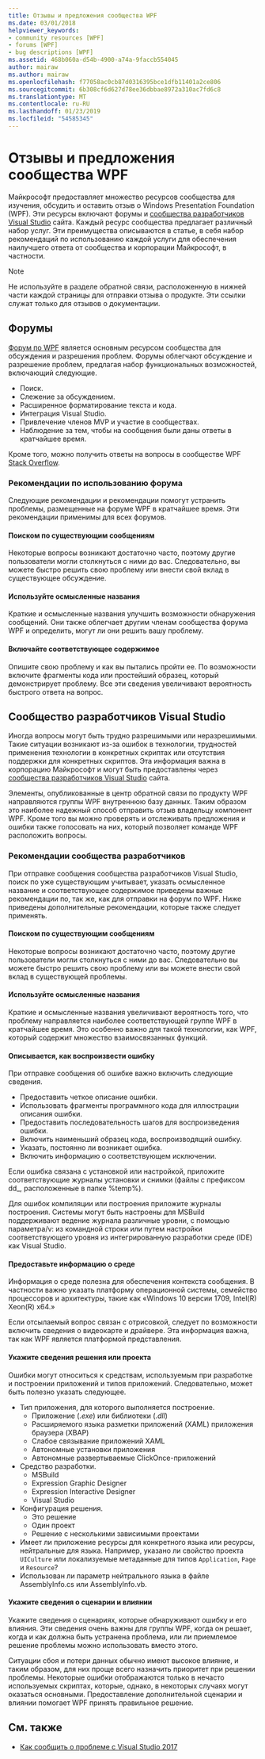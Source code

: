 ```yaml
---
title: Отзывы и предложения сообщества WPF
ms.date: 03/01/2018
helpviewer_keywords:
- community resources [WPF]
- forums [WPF]
- bug descriptions [WPF]
ms.assetid: 468b060a-d54b-4900-a74a-9faccb554045
author: mairaw
ms.author: mairaw
ms.openlocfilehash: f77058ac0cb87d0316395bce1dfb11401a2ce806
ms.sourcegitcommit: 6b308cf6d627d78ee36dbbae8972a310ac7fd6c8
ms.translationtype: MT
ms.contentlocale: ru-RU
ms.lasthandoff: 01/23/2019
ms.locfileid: "54585345"
---
```

# <a name="wpf-community-feedback"></a>Отзывы и предложения сообщества WPF

Майкрософт предоставляет множество ресурсов сообщества для изучения, обсудить и оставить отзыв о Windows Presentation Foundation (WPF). Эти ресурсы включают форумы и [сообщества разработчиков Visual Studio](https://developercommunity.visualstudio.com/) сайта. Каждый ресурс сообщества предлагает различный набор услуг. Эти преимущества описываются в статье, в себя набор рекомендаций по использованию каждой услуги для обеспечения наилучшего ответа от сообщества и корпорации Майкрософт, в частности.

> [!NOTE]
> Не используйте в разделе обратной связи, расположенную в нижней части каждой страницы для отправки отзыва о продукте. Эти ссылки служат только для отзывов о документации.

## <a name="forums"></a>Форумы

[Форум по WPF](https://social.msdn.microsoft.com/Forums/vstudio/en-US/home?forum=wpf) является основным ресурсом сообщества для обсуждения и разрешения проблем. Форумы облегчают обсуждение и разрешение проблем, предлагая набор функциональных возможностей, включающий следующие.

- Поиск.
- Слежение за обсуждением.
- Расширенное форматирование текста и кода.
- Интеграция Visual Studio.
- Привлечение членов MVP и участие в сообществах.
- Наблюдение за тем, чтобы на сообщения были даны ответы в кратчайшее время.

Кроме того, можно получить ответы на вопросы в сообществе WPF [Stack Overflow](https://stackoverflow.com/questions/tagged/wpf).

### <a name="forum-best-practices"></a>Рекомендации по использованию форума

Следующие рекомендации и рекомендации помогут устранить проблемы, размещенные на форуме WPF в кратчайшее время. Эти рекомендации применимы для всех форумов.

#### <a name="search-existing-posts"></a>Поиском по существующим сообщениям

Некоторые вопросы возникают достаточно часто, поэтому другие пользователи могли столкнуться с ними до вас. Следовательно, вы можете быстро решить свою проблему или внести свой вклад в существующее обсуждение.

#### <a name="use-meaningful-titles"></a>Используйте осмысленные названия

Краткие и осмысленные названия улучшить возможности обнаружения сообщений. Они также облегчает другим членам сообщества форума WPF и определить, могут ли они решить вашу проблему.

#### <a name="include-appropriate-content"></a>Включайте соответствующее содержимое

Опишите свою проблему и как вы пытались пройти ее. По возможности включите фрагменты кода или простейший образец, который демонстрирует проблему. Все эти сведения увеличивают вероятность быстрого ответа на вопрос.

## <a name="visual-studio-developer-community"></a>Сообщество разработчиков Visual Studio

Иногда вопросы могут быть трудно разрешимыми или неразрешимыми. Такие ситуации возникают из-за ошибок в технологии, трудностей применения технологии в конкретных скриптах или отсутствия поддержки для конкретных скриптов. Эта информация важна в корпорацию Майкрософт и могут быть предоставлены через [сообщества разработчиков Visual Studio](https://developercommunity.visualstudio.com/) сайта.

Элементы, опубликованные в центр обратной связи по продукту WPF направляются группы WPF внутреннюю базу данных. Таким образом это наиболее надежный способ отправить отзыв владельцу компонент WPF. Кроме того вы можно проверять и отслеживать предложения и ошибки также голосовать на них, который позволяет команде WPF расположить вопросы.

### <a name="developer-community-best-practices"></a>Рекомендации сообщества разработчиков

При отправке сообщения сообщества разработчиков Visual Studio, поиск по уже существующим учитывает, указать осмысленное название и соответствующее содержимое приведены важные рекомендации по, так же, как для отправки на форум по WPF. Ниже приведены дополнительные рекомендации, которые также следует применять.

#### <a name="search-existing-posts"></a>Поиском по существующим сообщениям

Некоторые вопросы возникают достаточно часто, поэтому другие пользователи могли столкнуться с ними до вас. Следовательно вы можете быстро решить свою проблему или вы можете внести свой вклад в существующей проблемы.

#### <a name="use-meaningful-titles"></a>Используйте осмысленные названия

Краткие и осмысленные названия увеличивают вероятность того, что проблему направляется наиболее соответствующей группе WPF в кратчайшее время. Это особенно важно для такой технологии, как WPF, который содержит множество взаимосвязанных функций.

#### <a name="describe-how-to-reproduce-your-bug"></a>Описывается, как воспроизвести ошибку

При отправке сообщения об ошибке важно включить следующие сведения.

- Предоставить четкое описание ошибки.
- Использовать фрагменты программного кода для иллюстрации описания ошибки.
- Предоставить последовательность шагов для воспроизведения ошибки.
- Включить наименьший образец кода, воспроизводящий ошибку.
- Указать, постоянно ли возникает ошибка.
- Включить информацию о соответствующем исключении.

 Если ошибка связана с установкой или настройкой, приложите соответствующие журналы установки и снимки (файлы с префиксом dd_, расположенные в папке %temp%).

 Для ошибок компиляции или построения приложите журналы построения. Системы могут быть настроены для MSBuild поддерживают ведение журнала различные уровни, с помощью параметра/v: из командной строки или путем настройки соответствующего уровня из интегрированную разработки среде (IDE) как Visual Studio.

#### <a name="provide-environment-information"></a>Предоставьте информацию о среде

Информация о среде полезна для обеспечения контекста сообщения. В частности важно указать платформу операционной системы, семейство процессоров и архитектуры, такие как «Windows 10 версии 1709, Intel(R) Xeon(R) x64.»

Если отсылаемый вопрос связан с отрисовкой, следует по возможности включить сведения о видеокарте и драйвере. Эта информация важна, так как WPF является платформой представления.

#### <a name="provide-solution-or-project-information"></a>Укажите сведения решения или проекта

Ошибки могут относиться к средствам, используемым при разработке и построении приложений и типов приложений. Следовательно, может быть полезно указать следующее.

- Тип приложения, для которого выполняется построение.
  - Приложение (*.exe*) или библиотеки (*.dll*)
  - Расширяемого языка разметки приложений (XAML) приложения браузера (XBAP)
  - Слабое связывание приложений XAML
  - Автономные установки приложения
  - Автономные развертываемые ClickOnce-приложений
- Средство разработки.
  - MSBuild
  - Expression Graphic Designer
  - Expression Interactive Designer
  - Visual Studio
- Конфигурация решения.
  - Это решение
  - Один проект
  - Решение с несколькими зависимыми проектами
- Имеет ли приложение ресурсы для конкретного языка или ресурсы, нейтральные для языка. Например, указано ли свойство проекта `UICulture` или локализуемые метаданные для типов `Application`, `Page` и `Resource`?
- Использован ли параметр нейтрального языка в файле AssemblyInfo.cs или AssemblyInfo.vb.

#### <a name="provide-scenario-and-impact-information"></a>Укажите сведения о сценарии и влиянии

Укажите сведения о сценариях, которые обнаруживают ошибку и его влияния. Эти сведения очень важны для группы WPF, когда он решает, когда и как должна быть устранена проблема, или ли приемлемое решение проблемы можно использовать вместо этого.

Ситуации сбоя и потери данных обычно имеют высокое влияние, и таким образом, для них проще всего назначить приоритет при решении проблемы. Некоторые ошибки отображаются только в нечасто используемых скриптах, которые, однако, в некоторых случаях могут оказаться основными. Предоставление дополнительной сценарии и влиянии помогает WPF принять правильное решение.

## <a name="see-also"></a>См. также

- [Как сообщить о проблеме с Visual Studio 2017](/visualstudio/ide/how-to-report-a-problem-with-visual-studio-2017)
